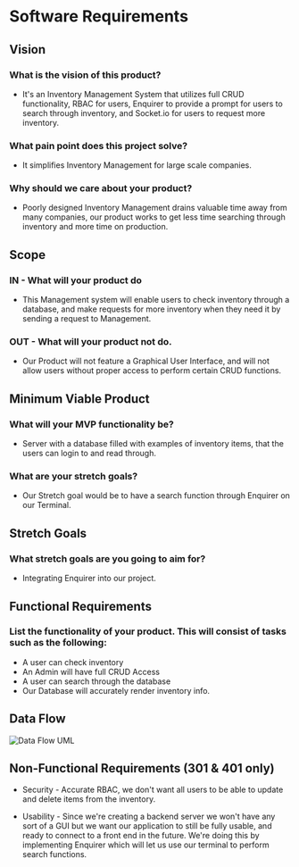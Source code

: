 # Software Requirements

## Vision

### What is the vision of this product?

* It's an Inventory Management System that utilizes full CRUD functionality, RBAC for users, Enquirer to provide a prompt for users to search through inventory, and Socket.io for users to request more inventory.

### What pain point does this project solve?

* It simplifies Inventory Management for large scale companies.

### Why should we care about your product?

* Poorly designed Inventory Management drains valuable time away from many companies, our product works to get less time searching through inventory and more time on production.

## Scope 

### IN - What will your product do

* This Management system will enable users to check inventory through a database, and make requests for more inventory when they need it by sending a request to Management.

### OUT - What will your product not do.

* Our Product will not feature a Graphical User Interface, and will not allow users without proper access to perform certain CRUD functions.

## Minimum Viable Product 

### What will your MVP functionality be?

* Server with a database filled with examples of inventory items, that the users can login to and read through.

### What are your stretch goals?

* Our Stretch goal would be to have a search function through Enquirer on our Terminal.

## Stretch Goals

### What stretch goals are you going to aim for?

* Integrating Enquirer into our project.

## Functional Requirements

### List the functionality of your product. This will consist of tasks such as the following:

* A user can check inventory
* An Admin will have full CRUD Access
* A user can search through the database
* Our Database will accurately render inventory info.

## Data Flow

![Data Flow UML](./401%20Midterm%20Project%20UML.jpg)

## Non-Functional Requirements (301 & 401 only)

* Security - Accurate RBAC, we don't want all users to be able to update and delete items from the inventory.

* Usability - Since we're creating a backend server we won't have any sort of a GUI but we want our application to still be fully usable, and ready to connect to a front end in the future. We're doing this by implementing Enquirer which will let us use our terminal to perform search functions.
